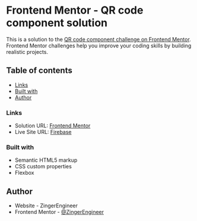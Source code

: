 # Frontend Mentor - QR code component solution

This is a solution to the [QR code component challenge on Frontend Mentor](https://www.frontendmentor.io/challenges/qr-code-component-iux_sIO_H). Frontend Mentor challenges help you improve your coding skills by building realistic projects. 

## Table of contents
  - [Links](#links)
  - [Built with](#built-with)
  - [Author](#author)

### Links

- Solution URL: [Frontend Mentor](https://www.frontendmentor.io/solutions/qrcode-component-a2PRB2A-mK)
- Live Site URL: [Firebase](https://qr-code-b0c77.web.app/)

### Built with

- Semantic HTML5 markup
- CSS custom properties
- Flexbox

## Author

- Website - ZingerEngineer
- Frontend Mentor - [@ZingerEngineer](https://www.frontendmentor.io/profile/yourusername)
